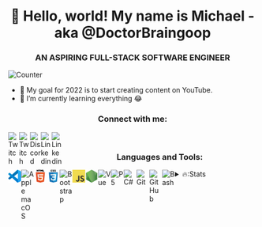 
<h1 align="center">👋 Hello, world! My name is Michael - aka @DoctorBraingoop</h1>
<h3 align="center">AN ASPIRING FULL-STACK SOFTWARE ENGINEER</h3>

![Counter](https://komarev.com/ghpvc/?username=Saavv&color=green&style=plastic&label=Profile+Views:&color=grey)

- 🏹 My goal for 2022 is to start creating content on YouTube.
- 🌱 I’m currently learning everything 😂
  <!-- - 👀 I’m interested in ... -->
  <!-- - 💞️ I’m looking to collaborate on ... -->
  <!-- - 📫 How to reach me ... -->

<h3 align="center">Connect with me:</h3>

[<img align="left" alt="Twitch" width="22px" src="https://raw.githubusercontent.com/rahuldkjain/github-profile-readme-generator/master/src/images/icons/Social/instagram.svg" />][instagram]
[<img align="left" alt="Twitch" width="22px" src="https://user-images.githubusercontent.com/40189403/139219389-375b38b3-1b2a-4ead-8747-3dc6cc251fd9.png" />][twitch]
[<img align="left" alt="Discord" width="22px" src="https://user-images.githubusercontent.com/40189403/139208883-a661c4ed-7018-4615-9ece-012fa8a343a2.png" />][discord]
[<img align="left" alt="Linkedin" width="22px" src="https://user-images.githubusercontent.com/40189403/139213461-f6497c2a-147f-4c0c-b8e8-61772736d1a2.png" />][linkedin]
[<img align="left" alt="Linkedin" width="22px" src="https://raw.githubusercontent.com/rahuldkjain/github-profile-readme-generator/master/src/images/icons/Social/devto.svg" />][dev.to]

[instagram]: https://www.instagram.com/saavvsmith/
[youtube]: https://www.youtube.com/channel/UCGn4EWlzVdAuFpJ8Q_6VNqg
[discord]: https://discordapp.com/users/763824846219247636/
[linkedin]: https://www.linkedin.com/in/michael-smith-a68056178/
[twitch]: https://www.twitch.tv/saavvsmith
[dev.to]: https://dev.to/saavv

<br>
<h3 align="center">Languages and Tools:</h3>

<img align="left" alt="Visual Studio Code" title="Visual Studio Code" width="26px" src="https://raw.githubusercontent.com/github/explore/80688e429a7d4ef2fca1e82350fe8e3517d3494d/topics/visual-studio-code/visual-studio-code.png" />
<img align="left" alt="Apple macOS" title="Apple macOS" width="26px" src="https://user-images.githubusercontent.com/40189403/139187464-2c35fa09-c1fb-41f0-967f-6cd5ba706782.png" />
<img align="left" alt="HTML5" title="HTML5" width="26px" src="https://raw.githubusercontent.com/github/explore/80688e429a7d4ef2fca1e82350fe8e3517d3494d/topics/html/html.png" />
<img align="left" alt="CSS3" title="CSS3" width="26px" src="https://raw.githubusercontent.com/github/explore/80688e429a7d4ef2fca1e82350fe8e3517d3494d/topics/css/css.png" />
<img align="left" alt="Bootstrap" title="Bootstrap 4" width="26px" src="https://user-images.githubusercontent.com/40189403/139141808-699b4f7c-0367-4fca-9573-ed47178637ac.png" />
<img align="left" alt="JavaScript" title="JavaScript" width="26px" src="https://raw.githubusercontent.com/github/explore/80688e429a7d4ef2fca1e82350fe8e3517d3494d/topics/javascript/javascript.png" />
<img align="left" alt="Node.js" title="Node.JS" width="26px" src="https://raw.githubusercontent.com/github/explore/80688e429a7d4ef2fca1e82350fe8e3517d3494d/topics/nodejs/nodejs.png" />
<img align="left" alt="Vue" width="26px" title="Vue.js" src="https://user-images.githubusercontent.com/40189403/139140904-a61937f4-049a-410a-b8ce-feff9044e485.png" />
<img align="left" alt="P5" width="26px" title="P5.js" src="https://user-images.githubusercontent.com/40189403/139138195-54d7b428-6657-4b34-906c-ada118483707.png" />
<img align="left" alt="C#" width="26px" title="C#" src="https://user-images.githubusercontent.com/40189403/139138501-9944fc1e-8c48-4c1b-a10b-966fe19b42fc.png" />
<img align="left" alt="Git" width="26px" title="git" src="https://user-images.githubusercontent.com/40189403/139186391-b1ac9978-f34a-4bed-8aca-20a0936cc93b.png" />
<img align="left" alt="GitHub" width="26px" title="GitHub" src="https://user-images.githubusercontent.com/40189403/139186541-4f2e8aea-46f8-459f-9c5c-bf7aa7e012c1.png" />
<img align="left" alt="Bash" width="26px" title="BASH" src="https://user-images.githubusercontent.com/40189403/139186934-1100d85b-ddfe-4861-94aa-990be1003186.png" />

<!-- ! Connect with me in HTML format -->
<!-- <p align="left"> -->
<!-- dev.to -->

<!-- <a href="https://dev.to/saavv" target="blank"><img align="center" src="https://raw.githubusercontent.com/rahuldkjain/github-profile-readme-generator/master/src/images/icons/Social/devto.svg" alt="saavv" height="30" width="40" /></a> -->
<!-- hashnode -->

<!-- <a href="https://hashnode.com/@braingoop" target="blank"><img align="center" src="https://raw.githubusercontent.com/rahuldkjain/github-profile-readme-generator/master/src/images/icons/Social/hashnode.svg" alt="@braingoop" height="30" width="40" /></a> -->
<!-- instagram -->

<!-- <a href="https://instagram.com/doctorbraingoop" target="blank"><img align="center" src="https://raw.githubusercontent.com/rahuldkjain/github-profile-readme-generator/master/src/images/icons/Social/instagram.svg" alt="doctorbraingoop" height="30" width="40" /></a> -->
<!-- youtube -->

<!-- [<img align="left" alt="YouTube" width="22px" src="https://user-images.githubusercontent.com/40189403/139202889-1ef81c4b-4754-42b0-92c1-46ebc81c93bf.png" />][youtube] -->
<!-- </p> -->
<!-- ! Connect with me in HTML format -->

<details>
  <summary>🔥:Stats</summary>
  <img src="https://ghchart.rshah.org/doctorbraingoop" alt="2016rshah's Github chart" />
  <!--   Activity over last 30 days -->
<a href="https://wakatime.com"><img width="480" src="https://wakatime.com/share/@Saavv/66983011-cb9a-44f8-881b-734071de7f32.png" /></a>
<!--   Languages over all time -->
<a href="https://wakatime.com"><img width="480" src="https://wakatime.com/share/@Saavv/b9c5313b-5afc-4cf4-9a83-5787463dfbc7.png" /></a>
</details>
